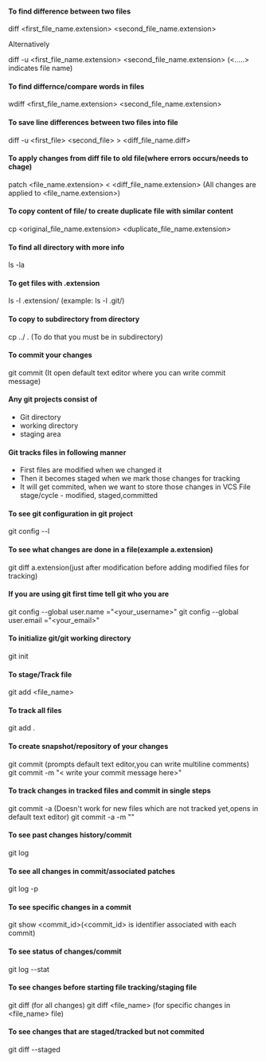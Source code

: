 #### To find difference between two files
diff <first_file_name.extension> <second_file_name.extension>

Alternatively

diff -u <first_file_name.extension> <second_file_name.extension>
(<.....> indicates file name)

#### To find differnce/compare words in files
wdiff <first_file_name.extension> <second_file_name.extension>

#### To save line differences between two files into file
diff -u <first_file> <second_file> > <diff_file_name.diff>


#### To apply changes from diff file to old file(where errors occurs/needs to chage)
patch <file_name.extension> < <diff_file_name.extension>
(All changes are applied to <file_name.extension>)


#### To copy content of file/ to create duplicate file with similar content
cp <original_file_name.extension> <duplicate_file_name.extension>

#### To find all directory with more info
ls -la

#### To get files with .extension
ls -l .extension/ (example: ls -l .git/)


#### To copy <file> to subdirectory from directory
cp ../<file> .  (To do that you must be in subdirectory)


#### To commit your changes
git commit  (It open default text editor where you can write commit message)


#### Any git projects consist of
- Git directory
- working directory
- staging area


#### Git tracks files in following manner
- First files are modified when we changed it
- Then it becomes staged when we mark those changes for tracking
- It will get commited, when we want to store those changes in VCS
 File stage/cycle - modified, staged,committed
 
 
#### To see git configuration in git project
git config --l


#### To see what changes are done in a file(example a.extension)
git diff a.extension(just after modification before adding modified files for tracking)


#### If you are using git first time tell git who you are
git config --global user.name ="<your_username>"
git config --global user.email ="<your_email>"


#### To initialize git/git working directory
git init

#### To stage/Track file
git add <file_name>

#### To track all files
git add .

#### To create snapshot/repository of your changes
git commit (prompts default text editor,you can write multiline comments)
git commit -m "< write your commit message here>"


#### To track changes in tracked files and commit in single steps
git commit -a   (Doesn't work for new files which are not tracked yet,opens in default text editor)
git commit -a -m "<write your commit message>"

#### To see past changes history/commit
git log

#### To see all changes in commit/associated patches
git log -p

#### To see specific changes in a commit
git show <commit_id>(<commit_id> is identifier associated with each commit)

#### To see status of changes/commit
git log --stat


#### To see changes before starting file tracking/staging file
git diff (for all changes)
git diff <file_name> (for specific changes in <file_name> file)


#### To see changes that are staged/tracked but not commited
git diff --staged
